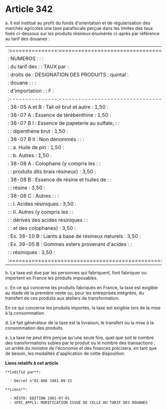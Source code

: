 # Article 342

a. Il est institué au profit du fonds d'orientation et de régularisation des marchés agricoles une taxe parafiscale perçue
dans les limites des taux fixés ci-dessous sur les produits résineux énumérés ci-après par référence au tarif des douanes :

<table>
  <tbody><tr>
    <td> :===============:====================================:============:</td>
  </tr>
  <tr>
    <td> :    NUMEROS    :                                    :            :</td>
  </tr>
  <tr>
    <td> : du tarif des  :                                    : TAUX par   :</td>
  </tr>
  <tr>
    <td> :  droits de    :  DESIGNATION DES PRODUITS          :  quintal   :</td>
  </tr>
  <tr>
    <td> :   douane      :                                    :            :</td>
  </tr>
  <tr>
    <td> : d'importation :                                    :     F      :</td>
  </tr>
  <tr>
    <td> :---------------:------------------------------------:------------:</td>
  </tr>
  <tr>
    <td> : 38-05 A et B  : Tall oil brut et autre             :   1,50     :</td>
  </tr>
  <tr>
    <td> : 38-07 A       : Essence de térébenthine            :   1,50     :</td>
  </tr>
  <tr>
    <td> : 38-07 B I     : Essence de papeterie au sulfate,   :            :</td>
  </tr>
  <tr>
    <td> :               :   dipenthène brut                  :   1,50     :</td>
  </tr>
  <tr>
    <td> : 38-07 B II    : Non dénommés :                     :            :</td>
  </tr>
  <tr>
    <td> :               :   a. Huile de pin                  :   1,50     :</td>
  </tr>
  <tr>
    <td> :               :   b. Autres                        :   1,50     :</td>
  </tr>
  <tr>
    <td> : 38-08 A       : Colophane (y compris les           :            :</td>
  </tr>
  <tr>
    <td> :               :   produits dits brais résineux)    :   3,50     :</td>
  </tr>
  <tr>
    <td> : 38-08 B       : Essence de résine et huiles de     :            :</td>
  </tr>
  <tr>
    <td> :               :   résine                           :   3,50     :</td>
  </tr>
  <tr>
    <td> : 38-08 C       : Autres :                           :            :</td>
  </tr>
  <tr>
    <td> :               :   I. Acides résiniques             :   3,50     :</td>
  </tr>
  <tr>
    <td> :               :  II. Autres (y compris les         :            :</td>
  </tr>
  <tr>
    <td> :               :    dérivés des acides résiniques   :            :</td>
  </tr>
  <tr>
    <td> :               :    et des colophanes)              :   3,50     :</td>
  </tr>
  <tr>
    <td> : Ex. 38-10 B   : Liants à base de résineux naturels :   3,50     :</td>
  </tr>
  <tr>
    <td> : Ex. 39-05 B   : Gommes esters provenant d'acides   :            :</td>
  </tr>
  <tr>
    <td> :               :    résiniques                      :   3,50     :</td>
  </tr>
  <tr>
    <td> :=================================================================:</td>
  </tr>
</tbody></table>

b. La taxe est due par les personnes qui fabriquent, font fabriquer ou importent en France les produits imposables.

c. En ce qui concerne les produits fabriqués en France, la taxe est exigible au stade de la première vente ou, pour les
entreprises intégrées, du transfert de ces produits aux ateliers de transformation.

En ce qui concerne les produits importés, la taxe est exigible lors de la mise à la consommation.

d. Le fait générateur de la taxe est la livraison, le transfert ou la mise à la consommation des produits.

e. La taxe ne peut être perçue qu'une seule fois, quel que soit le nombre des transformations subies par le produit ou le
nombre des transactions ; un arrêté du ministre de l'économie et des finances précisera, en tant que de besoin, les modalités
d'application de cette disposition.

**Liens relatifs à cet article**

	**Codifié par**:

	  - Décret n°81-866 1981-09-15

	**Liens**:

	  - HISTO: EDITION 1981-07-01
	  - SPEC_APPLI: MODIFICATION ISSUE DE CELLE DU TARIF DES DOUANES
